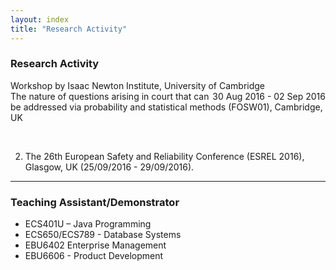 ```yaml
---
layout: index
title: "Research Activity"
---
```

<h3>Research Activity</h3>

<p style="text-align:left;">
Workshop by Isaac Newton Institute, University of Cambridge<span style="float:right;">30 Aug 2016 - 02 Sep 2016</span>
<br>The nature of questions arising in court that can be addressed via probability and statistical methods (FOSW01), Cambridge, UK
</p> 
<br>



2. The 26th European Safety and Reliability Conference (ESREL 2016), Glasgow, UK (25/09/2016 - 29/09/2016).


<hr>
<h3>Teaching Assistant/Demonstrator</h3>
<ul>
<li>	
ECS401U – Java Programming</li>
<li>ECS650/ECS789 - Database Systems</li>
<li>EBU6402 Enterprise Management</li>
<li>EBU6606 - Product Development</li>
</ul>
